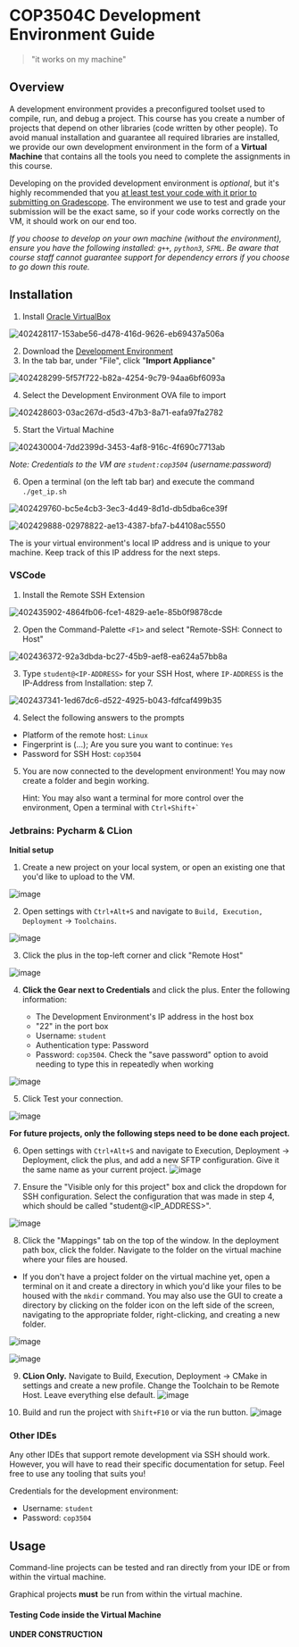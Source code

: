 # COP3504C Development Environment Guide
> "it works on my machine"
## Overview
A development environment provides a preconfigured toolset used to compile, run, and debug a project. This course has you create a number of projects that depend on other libraries (code written by other people). To avoid manual installation and guarantee all required libraries are installed, we provide our own development environment in the form of a **Virtual Machine** that contains all the tools you need to complete the assignments in this course.

Developing on the provided development environment is *optional*, but it's highly recommended that you <u>at least test your code with it prior to submitting on Gradescope</u>. The environment we use to test and grade your submission will be the exact same, so if your code works correctly on the VM, it should work on our end too.

*If you choose to develop on your own machine (without the environment), ensure you have the following installed: `g++`, `python3`, `SFML`. Be aware that course staff cannot guarantee support for dependency errors if you choose to go down this route.*

## Installation

1. Install [Oracle VirtualBox](https://www.virtualbox.org/wiki/Downloads)

![402428117-153abe56-d478-416d-9626-eb69437a506a](https://github.com/user-attachments/assets/dfcb8118-1313-40ea-9f5b-32377d618ee0)

2. Download the [Development Environment](https://uflorida-my.sharepoint.com/:u:/g/personal/npadriga_ufl_edu/ERcvM4DC8ppArotW-k3Y6FsBFF2hA66OUcztqe2Qg96m7g?e=z8dAyF)
3. In the tab bar, under "File", click "**Import Appliance**"

![402428299-5f57f722-b82a-4254-9c79-94aa6bf6093a](https://github.com/user-attachments/assets/2e549348-1904-4dbf-81fe-ecfe53743101)

4. Select the Development Environment OVA file to import

![402428603-03ac267d-d5d3-47b3-8a71-eafa97fa2782](https://github.com/user-attachments/assets/90ec0090-8998-4f94-a274-42932a0c0047)

5. Start the Virtual Machine

![402430004-7dd2399d-3453-4af8-916c-4f690c7713ab](https://github.com/user-attachments/assets/5178e047-e467-47aa-b12f-4a9569269ded)

*Note: Credentials to the VM are `student:cop3504` (username:password)*

6. Open a terminal (on the left tab bar) and execute the command `./get_ip.sh`


![402429760-bc5e4cb3-3ec3-4d49-8d1d-db5dba6ce39f](https://github.com/user-attachments/assets/5b2e2f40-067b-45e2-b31e-ac7587dfcedd)

![402429888-02978822-ae13-4387-bfa7-b44108ac5550](https://github.com/user-attachments/assets/73e0141d-f96c-4ac8-9c09-618e7ed5e291)



The is your virtual environment's local IP address and is unique to your machine. Keep track of this IP address for the next steps.

### VSCode

1. Install the Remote SSH Extension

![402435902-4864fb06-fce1-4829-ae1e-85b0f9878cde](https://github.com/user-attachments/assets/55150c30-53c9-4bb2-9347-fd78775bc0d4)


2. Open the Command-Palette `<F1>` and select "Remote-SSH: Connect to Host"

![402436372-92a3dbda-bc27-45b9-aef8-ea624a57bb8a](https://github.com/user-attachments/assets/73535bd8-f72d-493c-9a05-fff77ce545f8)


3. Type `student@<IP-ADDRESS>` for your SSH Host, where `IP-ADDRESS` is the IP-Address from Installation: step 7.

![402437341-1ed67dc6-d522-4925-b043-fdfcaf499b35](https://github.com/user-attachments/assets/e5f6300c-97a2-45c2-b1da-f6513aad9089)



4. Select the following answers to the prompts

+ Platform of the remote host: `Linux`
+ Fingerprint is (...); Are you sure you want to continue: `Yes`
+ Password for SSH Host: `cop3504`


5. You are now connected to the development environment! You may now create a folder and begin working.

   Hint: You may also want a terminal for more control over the environment, Open a terminal with `` Ctrl+Shift+` ``
   

### Jetbrains: Pycharm & CLion

**Initial setup**
1. Create a new project on your local system, or open an existing one that you'd like to upload to the VM.

![image](https://github.com/user-attachments/assets/e9abdd60-5fae-48b7-ba0f-593584719c3c)

2. Open settings with `Ctrl+Alt+S` and navigate to `Build, Execution, Deployment` -> `Toolchains`.

![image](https://github.com/user-attachments/assets/07cfe502-eff3-4336-a639-b61a986b5f62)

3. Click the plus in the top-left corner and click "Remote Host"

![image](https://github.com/user-attachments/assets/7f0f1c64-7bab-4f80-903f-3bc93df49af6)


4. **Click the Gear next to Credentials** and click the plus. Enter the following information:

    - The Development Environment's IP address in the host box
    - "22" in the port box
    - Username: `student`
    - Authentication type: Password
    - Password: `cop3504`. Check the "save password" option to avoid needing to type this in repeatedly when working

![image](https://github.com/user-attachments/assets/a87f95f7-899e-45e0-8d13-5dfb3c79f680)

5. Click Test your connection.

![image](https://github.com/user-attachments/assets/77e1237c-566c-42dd-b147-a6256cad60cc)

**For future projects, only the following steps need to be done each project.**

6. Open settings with `Ctrl+Alt+S` and navigate to Execution, Deployment -> Deployment, click the plus, and add a new SFTP configuration. Give it the same name as your current project.
![image](https://github.com/user-attachments/assets/a5f5383b-07ca-49bc-b24d-90997d00bb36)

7. Ensure the "Visible only for this project" box and click the dropdown for SSH configuration. Select the configuration that was made in step 4, which should be called "student@<IP_ADDRESS>".

![image](https://github.com/user-attachments/assets/1005b14b-9381-4b89-8f76-0916cd513309)

8. Click the "Mappings" tab on the top of the window. In the deployment path box, click the folder. Navigate to the folder on the virtual machine where your files are housed.
  - If you don't have a project folder on the virtual machine yet, open a terminal on it and create a directory in which you'd like your files to be housed with the `mkdir` command. You may also use the GUI to create a directory by clicking on the folder icon on the left side of the screen, navigating to the appropriate folder, right-clicking, and creating a new folder.

![image](https://github.com/user-attachments/assets/2079003e-c764-4682-b6c5-9d43ae98eae2)

![image](https://github.com/user-attachments/assets/b3b1ac63-2037-4ea5-b2a9-ac3fdffb47f3)


9. **CLion Only.** Navigate to Build, Execution, Deployment -> CMake in settings and create a new profile. Change the Toolchain to be Remote Host. Leave everything else default.
![image](https://github.com/user-attachments/assets/cac1580f-ee8d-4757-9262-15e94d61a4a5)


10. Build and run the project with `Shift+F10` or via the run button.
![image](https://github.com/user-attachments/assets/859db330-5c44-4ad4-8593-52b5881cc1b9)


### Other IDEs
Any other IDEs that support remote development via SSH should work. However, you will have to read their specific documentation for setup. Feel free to use any tooling that suits you!

Credentials for the development environment:
- Username: `student`
- Password: `cop3504`

## Usage

Command-line projects can be tested and ran directly from your IDE or from within the virtual machine.

Graphical projects **must** be run from within the virtual machine. 

#### Testing Code inside the Virtual Machine
**UNDER CONSTRUCTION**
